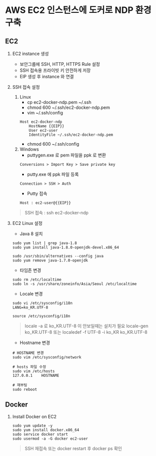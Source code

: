 # AWS EC2 인스턴스에 도커로 NDP 환경 구축

## EC2

1. EC2 instance 생성
    * 보안그룹에 SSH, HTTP, HTTPS Rule 설정
    * SSH 접속용 프라이빗 키 안전하게 저장
    * EIP 생성 후 instance 와 연결
    
1. SSH 접속 설정
    1. Linux
        * cp ec2-docker-ndp.pem ~/.ssh
        * chmod 600 ~/.ssh/ec2-docker-ndp.pem
        * vim ~/.ssh/config
        ```
        Host ec2-docker-ndp
            HostName {{EIP}}
            User ec2-user
            IdentityFile ~/.ssh/ec2-docker-ndp.pem
        ```
        * chmod 600 ~/.ssh/config
    1. Windows
        * puttygen.exe 로 pem 파일을 ppk 로 변환
        ```
        Conversions > Import Key > Save private key
        ```
        * putty.exe 에 ppk 파일 등록
        ```
        Connection > SSH > Auth
        ```
        * Putty 접속
        ```
        Host : ec2-user@{{EIP}}
        ```
    > SSH 접속 : ssh ec2-docker-ndp

1. EC2 Linux 설정
    * Java 8 설치
    ```
    sudo yum list | grep java-1.8
    sudo yum install java-1.8.0-openjdk-devel.x86_64
    
    sudo /usr/sbin/alternatives --config java
    sudo yum remove java-1.7.0-openjdk
    ```
    * 타임존 변경
    ```
    sudo rm /etc/localtime
    sudo ln -s /usr/share/zoneinfo/Asia/Seoul /etc/localtime
    ```
    * Locale 변경
    ```
    sudo vi /etc/sysconfig/i18n
    LANG=ko_KR.UTF-8
    
    source /etc/sysconfig/i18n
    ```
    > locale -a 로 ko_KR.UTF-8 이 안보일때는 설치가 필요
    > locale-gen ko_KR.UTF-8 또는 localedef -f UTF-8 -i ko_KR ko_KR.UTF-8
    
    * Hostname 변경
    ```
    # HOSTNAME 변경
    sudo vim /etc/sysconfig/network
    
    # hosts 파일 수정
    sudo vim /etc/hosts
    127.0.0.1    HOSTNAME
    
    # 재부팅
    sudo reboot
    ```
    
## Docker

1. Install Docker on EC2
    ```
    sudo yum update -y
    sudo yum install docker.x86_64
    sudo service docker start
    sudo usermod -a -G docker ec2-user
    ```
    > SSH 재접속 또는 docker restart 후 docker ps 확인
        
